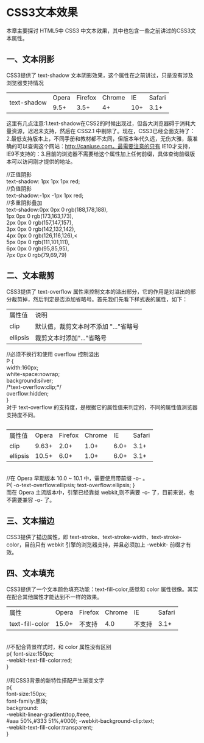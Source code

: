 # CSS3文本效果 #
本章主要探讨 HTML5中 CSS3 中文本效果，其中也包含一些之前讲过的CSS3文本属性。
## 一、文本阴影 ##
CSS3提供了 text-shadow 文本阴影效果，这个属性在之前讲过，只是没有涉及浏览器支持情况
<html>
    <table>
    <tr><td rowspan="2">text-shadow</td><td>Opera</td><td>Firefox</td><td>Chrome</td><td>IE</td><td>Safari</td></tr>
    <tr><td>9.5+</td><td>3.5+</td><td>4+</td><td>10+</td><td>3.1+</td></tr>
    </table>
</html>

这里有几点注意:1.text-shadow在CSS2的时候出现过，但各大浏览器碍于消耗大量资源，迟迟未支持，然后在 CSS2.1 中剔除了。现在，CSS3已经全面支持了：2.最低支持版本上，不同手册和教材都不太同，但版本年代久远，无伤大雅，最准确的可以查询这个网站：http://caniuse.com。最需要注意的只有 IE10才支持，IE9不支持的：3.目前的浏览器不需要给这个属性加上任何前缀，具体查询前缀版本可以访问刚才提供的地址。


<text>
//正值阴影<br>
text-shadow: 1px 1px 1px red;<br>
//负值阴影<br>
text-shadow:-1px -1px 1px red;<br>
//多重阴影叠加<br>
text-shadow:0px 0px 0 rgb(188,178,188),<br>
            1px 0px 0 rgb(173,163,173),<br>
            2px 0px 0 rgb(157,147,157),<br>
            3px 0px 0 rgb(142,132,142),<br>
            4px 0px 0 rgb(126,116,126),<<br>
            5px 0px 0 rgb(111,101,111),<br>
            6px 0px 0 rgb(95,85,95),<br>
            7px 0px 0 rgb(79,69,79)
</text>

## 二、文本裁剪 ##
CSS3提供了 text-overflow 属性来控制文本的溢出部分，它的作用是对溢出的部分裁剪掉，然后判定是否添加省略号。首先我们先看下样式表的属性，如下：
<html>
<table>
<tr><td>属性值</td><td>说明</td></tr>
<tr><td>clip</td><td>默认值，裁剪文本时不添加 "..."省略号</td></tr>
<tr><td>ellipsis</td><td>裁剪文本时添加"..."省略号</td></tr>
</table>
</html>
<div></div>
<html>
//必须不换行和使用 overflow 控制溢出<br>
P {<br>
    width:160px;<br>
    white-space:nowrap;<br>
    background:silver;<br>
    /*text-overflow:clip;*/<br>
    overflow:hidden;<br>
}
</html>
<br>对于 text-overflow 的支持度，是根据它的属性值来判定的，不同的属性值浏览器支持度不同。<br>
<html>
<table>

## ##
<tr><td>属性值</td><td>Opera</td><td>Firefox</td><td>Chrome</td><td>IE</td><td>Safari</td></tr>
<tr><td>clip</td><td>9.63+</td><td>2.0+</td><td>1.0+</td><td>6.0+</td><td>3.1+</td></tr>
<tr><td>ellipsis</td><td>10.5+</td><td>6.0+</td><td>1.0+</td><td>6.0+</td><td>3.1+</td></tr>
</table>
</html>
<br>
<html>
//在 Opera 早期版本 10.0 ~ 10.1 中，需要使用带前缀 -o- 。<br>
P{
    -o-text-overflow:ellipsis;
    text-overflow:ellipsis;
}<br>
而在 Opera 主流版本中，引擎已经靠拢 webkit,则不需要 -o- 了，目前来说，也不需要兼容 -o- 了。
</html>

## 三、文本描边 ##
CSS3提供了描边属性，即 text-stroke、text-stroke-width、text-stroke-color，目前只有 webkit 引擎的浏览器支持，并且必须加上 -webkit- 前缀才有效。

## 四、文本填充 ##
CSS3提供了一个文本颜色填充功能：text-fill-color,感觉和 color 属性很像。其实在配合其他属性才能达到不一样的效果。
<html>
<table>
<tr><td>属性</td><td>Opera</td><td>Firefox</td><td>Chrome</td><td>IE</td><td>Safari</td></tr>
<tr><td>text-fill-color</td><td>15.0+</td><td>不支持</td><td>4.0</td><td>不支持</td><td>3.1+</td></tr>
</table>
</html>
<html>
<br>//不配合背景样式时，和 color 属性没有区别<br>
p{
    font-size:150px;<br>
    -webkit-text-fill-color:red;<br>
}<br>
  <br>//和CSS3背景的新特性搭配产生渐变文字<br>
  p{
      <br>font-size:150px;<br>
      font-family:黑体;<br>
      background:<br>
            -webkit-linear-gradient(top,#eee,<br>#aaa 50%,#333 51%,#000);
            -webkit-background-clip:text;<br>
            -webkit-text-fill-color:transparent;<br>
  }
</html>